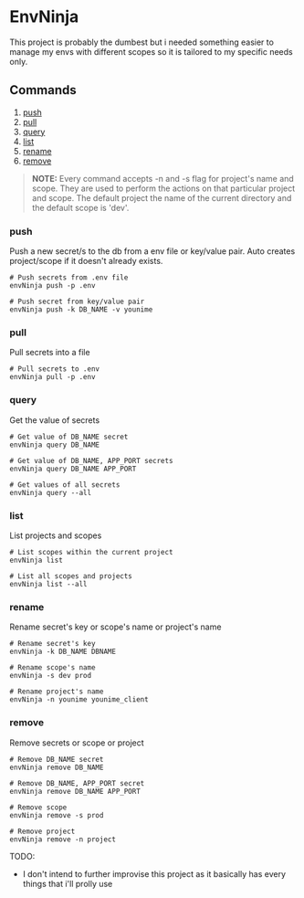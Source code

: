 # EnvNinja

This project is probably the dumbest but i needed something easier to manage my envs with different scopes so it is tailored to my specific needs only.

## Commands

1. [push](#push)
2. [pull](#pull)
3. [query](#query)
4. [list](#list)
5. [rename](#rename)
6. [remove](#remove)

> **NOTE:** Every command accepts -n and -s flag for project's name and scope. They are used to perform the actions on that particular project and scope. The default project the name of the current directory and the default scope is 'dev'.

### push

Push a new secret/s to the db from a env file or key/value pair. Auto creates project/scope if it doesn't already exists.

```
# Push secrets from .env file
envNinja push -p .env

# Push secret from key/value pair
envNinja push -k DB_NAME -v younime
```

### pull

Pull secrets into a file

```
# Pull secrets to .env
envNinja pull -p .env
```

### query

Get the value of secrets

```
# Get value of DB_NAME secret
envNinja query DB_NAME

# Get value of DB_NAME, APP_PORT secrets
envNinja query DB_NAME APP_PORT

# Get values of all secrets
envNinja query --all
```

### list

List projects and scopes

```
# List scopes within the current project
envNinja list

# List all scopes and projects
envNinja list --all
```

### rename

Rename secret's key or scope's name or project's name

```
# Rename secret's key
envNinja -k DB_NAME DBNAME

# Rename scope's name
envNinja -s dev prod

# Rename project's name
envNinja -n younime younime_client
```

### remove

Remove secrets or scope or project

```
# Remove DB_NAME secret
envNinja remove DB_NAME

# Remove DB_NAME, APP_PORT secret
envNinja remove DB_NAME APP_PORT

# Remove scope
envNinja remove -s prod

# Remove project
envNinja remove -n project
```

TODO:

- I don't intend to further improvise this project as it basically has every things that i'll prolly use
